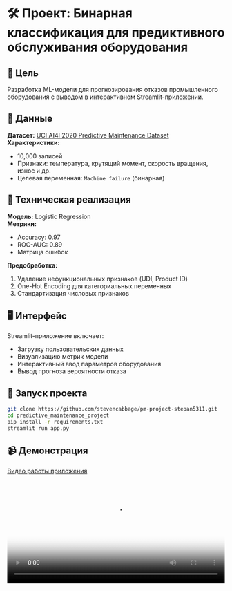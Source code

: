 # 🛠️ Проект: Бинарная классификация для предиктивного обслуживания оборудования

## 🎯 Цель
Разработка ML-модели для прогнозирования отказов промышленного оборудования с выводом в интерактивном Streamlit-приложении.

## 📂 Данные
**Датасет:** [UCI AI4I 2020 Predictive Maintenance Dataset](https://archive.ics.uci.edu/dataset/601/predictive+maintenance+dataset)  
**Характеристики:**
- 10,000 записей
- Признаки: температура, крутящий момент, скорость вращения, износ и др.
- Целевая переменная: `Machine failure` (бинарная)

## 🔧 Техническая реализация
**Модель:** Logistic Regression  
**Метрики:**
- Accuracy: 0.97
- ROC-AUC: 0.89
- Матрица ошибок

**Предобработка:**
1. Удаление нефункциональных признаков (UDI, Product ID)
2. One-Hot Encoding для категориальных переменных
3. Стандартизация числовых признаков

## 🖥️ Интерфейс
Streamlit-приложение включает:
- Загрузку пользовательских данных
- Визуализацию метрик модели
- Интерактивный ввод параметров оборудования
- Вывод прогноза вероятности отказа

## 🚀 Запуск проекта
```bash
git clone https://github.com/stevencabbage/pm-project-stepan5311.git
cd predictive_maintenance_project
pip install -r requirements.txt
streamlit run app.py
```

## 📹 Демонстрация
[Видео работы приложения](video/demo.mp4)
<video src="video/demo.mp4" controls width="100%" poster="img/preview.jpg"></video>
